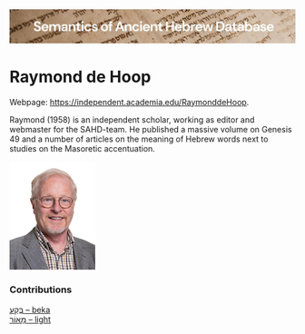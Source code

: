 <html><body><img id="banner" src="../../images/banners/banner.png" alt="banner" /></body></html>

# Raymond de Hoop

Webpage: <a href="https://independent.academia.edu/RaymonddeHoop/">https://independent.academia.edu/RaymonddeHoop</a>.


Raymond (1958) is an independent scholar, working as editor and webmaster for the SAHD-team. He published a massive volume on Genesis 49 and a number of articles on the meaning of Hebrew words next to studies on the Masoretic accentuation.

![raymond de hoop](../images/photos/raymond_de_hoop.jpg "Raymond de Hoop")


### Contributions
[בֶּקַע – beka](../words/beqa3.md)<br>[מָאוֹר – light](../words/light.md)<br>